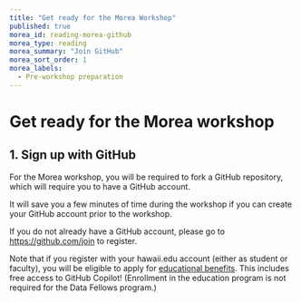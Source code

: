 ```yaml
---
title: "Get ready for the Morea Workshop"
published: true
morea_id: reading-morea-github
morea_type: reading
morea_summary: "Join GitHub"
morea_sort_order: 1
morea_labels:
  - Pre-workshop preparation
---
```


# Get ready for the Morea workshop

## 1. Sign up with GitHub

For the Morea workshop, you will be required to fork a GitHub repository, which will require you to have a GitHub account.

It will save you a few minutes of time during the workshop if you can create your GitHub account prior to the workshop.

If you do not already have a GitHub account, please go to <https://github.com/join> to register. 

Note that if you register with your hawaii.edu account (either as student or faculty), you will be eligible to apply for [educational benefits](https://education.github.com/).  This includes free access to GitHub Copilot! (Enrollment in the education program is not required for the Data Fellows program.)
